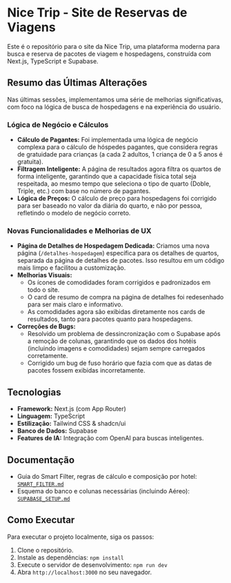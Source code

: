 # Nice Trip - Site de Reservas de Viagens

Este é o repositório para o site da Nice Trip, uma plataforma moderna para busca e reserva de pacotes de viagem e hospedagens, construída com Next.js, TypeScript e Supabase.

## Resumo das Últimas Alterações

Nas últimas sessões, implementamos uma série de melhorias significativas, com foco na lógica de busca de hospedagens e na experiência do usuário.

### Lógica de Negócio e Cálculos

- **Cálculo de Pagantes:** Foi implementada uma lógica de negócio complexa para o cálculo de hóspedes pagantes, que considera regras de gratuidade para crianças (a cada 2 adultos, 1 criança de 0 a 5 anos é gratuita).
- **Filtragem Inteligente:** A página de resultados agora filtra os quartos de forma inteligente, garantindo que a capacidade física total seja respeitada, ao mesmo tempo que seleciona o tipo de quarto (Doble, Triple, etc.) com base no número de pagantes.
- **Lógica de Preços:** O cálculo de preço para hospedagens foi corrigido para ser baseado no valor da diária do quarto, e não por pessoa, refletindo o modelo de negócio correto.

### Novas Funcionalidades e Melhorias de UX

- **Página de Detalhes de Hospedagem Dedicada:** Criamos uma nova página (`/detalhes-hospedagem`) específica para os detalhes de quartos, separada da página de detalhes de pacotes. Isso resultou em um código mais limpo e facilitou a customização.
- **Melhorias Visuais:**
    - Os ícones de comodidades foram corrigidos e padronizados em todo o site.
    - O card de resumo de compra na página de detalhes foi redesenhado para ser mais claro e informativo.
    - As comodidades agora são exibidas diretamente nos cards de resultados, tanto para pacotes quanto para hospedagens.
- **Correções de Bugs:**
    - Resolvido um problema de dessincronização com o Supabase após a remoção de colunas, garantindo que os dados dos hotéis (incluindo imagens e comodidades) sejam sempre carregados corretamente.
    - Corrigido um bug de fuso horário que fazia com que as datas de pacotes fossem exibidas incorretamente.

## Tecnologias

- **Framework:** Next.js (com App Router)
- **Linguagem:** TypeScript
- **Estilização:** Tailwind CSS & shadcn/ui
- **Banco de Dados:** Supabase
- **Features de IA:** Integração com OpenAI para buscas inteligentes.

## Documentação

- Guia do Smart Filter, regras de cálculo e composição por hotel: [`SMART_FILTER.md`](SMART_FILTER.md)
- Esquema do banco e colunas necessárias (incluindo Aéreo): [`SUPABASE_SETUP.md`](SUPABASE_SETUP.md)

## Como Executar

Para executar o projeto localmente, siga os passos:

1.  Clone o repositório.
2.  Instale as dependências: `npm install`
3.  Execute o servidor de desenvolvimento: `npm run dev`
4.  Abra `http://localhost:3000` no seu navegador.
